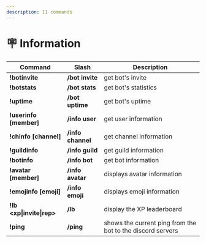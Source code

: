 ```yaml
---
description: 11 commands
---
```


# 🪧 Information

| Command                    | Slash             | Description                                                |
|----------------------------|-------------------|------------------------------------------------------------|
| **!botinvite**             | **/bot invite**   | get bot's invite                                           |
| **!botstats**              | **/bot stats**    | get bot's statistics                                       |
| **!uptime**                | **/bot uptime**   | get bot's uptime                                           |
| **!userinfo \[member]**    | **/info user**    | get user information                                       |
| **!chinfo \[channel]**     | **/info channel** | get channel information                                    |
| **!guildinfo**             | **/info guild**   | get guild information                                      |
| **!botinfo**               | **/info bot**     | get bot information                                        |
| **!avatar \[member]**      | **/info avatar**  | displays avatar information                                |
| **!emojinfo \[emoji]**     | **/info emoji**   | displays emoji information                                 |
| **!lb \<xp\|invite\|rep>** | **/lb**           | display the XP leaderboard                                 |
| **!ping**                  | **/ping**         | shows the current ping from the bot to the discord servers |
